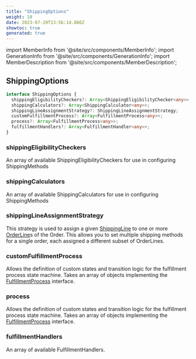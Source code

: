 ```yaml
---
title: "ShippingOptions"
weight: 10
date: 2023-07-20T13:56:14.886Z
showtoc: true
generated: true
---
```

<!-- This file was generated from the Vendure source. Do not modify. Instead, re-run the "docs:build" script -->
import MemberInfo from '@site/src/components/MemberInfo';
import GenerationInfo from '@site/src/components/GenerationInfo';
import MemberDescription from '@site/src/components/MemberDescription';


## ShippingOptions

<GenerationInfo sourceFile="packages/core/src/config/vendure-config.ts" sourceLine="720" packageName="@vendure/core" />



```ts title="Signature"
interface ShippingOptions {
  shippingEligibilityCheckers?: Array<ShippingEligibilityChecker<any>>;
  shippingCalculators?: Array<ShippingCalculator<any>>;
  shippingLineAssignmentStrategy?: ShippingLineAssignmentStrategy;
  customFulfillmentProcess?: Array<FulfillmentProcess<any>>;
  process?: Array<FulfillmentProcess<any>>;
  fulfillmentHandlers?: Array<FulfillmentHandler<any>>;
}
```

### shippingEligibilityCheckers

<MemberInfo kind="property" type="Array&#60;<a href='/typescript-api/shipping/shipping-eligibility-checker#shippingeligibilitychecker'>ShippingEligibilityChecker</a>&#60;any&#62;&#62;"   />

An array of available ShippingEligibilityCheckers for use in configuring ShippingMethods
### shippingCalculators

<MemberInfo kind="property" type="Array&#60;<a href='/typescript-api/shipping/shipping-calculator#shippingcalculator'>ShippingCalculator</a>&#60;any&#62;&#62;"   />

An array of available ShippingCalculators for use in configuring ShippingMethods
### shippingLineAssignmentStrategy

<MemberInfo kind="property" type="<a href='/typescript-api/shipping/shipping-line-assignment-strategy#shippinglineassignmentstrategy'>ShippingLineAssignmentStrategy</a>"  since="2.0.0"  />

This strategy is used to assign a given <a href='/typescript-api/entities/shipping-line#shippingline'>ShippingLine</a> to one or more <a href='/typescript-api/entities/order-line#orderline'>OrderLine</a>s of the Order.
This allows you to set multiple shipping methods for a single order, each assigned a different subset of
OrderLines.
### customFulfillmentProcess

<MemberInfo kind="property" type="Array&#60;<a href='/typescript-api/fulfillment/fulfillment-process#fulfillmentprocess'>FulfillmentProcess</a>&#60;any&#62;&#62;"   />

Allows the definition of custom states and transition logic for the fulfillment process state machine.
Takes an array of objects implementing the <a href='/typescript-api/fulfillment/fulfillment-process#fulfillmentprocess'>FulfillmentProcess</a> interface.
### process

<MemberInfo kind="property" type="Array&#60;<a href='/typescript-api/fulfillment/fulfillment-process#fulfillmentprocess'>FulfillmentProcess</a>&#60;any&#62;&#62;" default="<a href='/typescript-api/fulfillment/fulfillment-process#defaultfulfillmentprocess'>defaultFulfillmentProcess</a>"  since="2.0.0"  />

Allows the definition of custom states and transition logic for the fulfillment process state machine.
Takes an array of objects implementing the <a href='/typescript-api/fulfillment/fulfillment-process#fulfillmentprocess'>FulfillmentProcess</a> interface.
### fulfillmentHandlers

<MemberInfo kind="property" type="Array&#60;<a href='/typescript-api/fulfillment/fulfillment-handler#fulfillmenthandler'>FulfillmentHandler</a>&#60;any&#62;&#62;"   />

An array of available FulfillmentHandlers.
